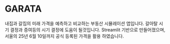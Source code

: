 # GARATA

내집과 갈집의 미래 가격을 예측하고  비교하는 부동산 시뮬레이션 앱입니다.
갈아탈 시기 결정과 증여등의 시기 결정에 도움이 될것입니다.
Streamlit 기반으로 만들어졌으며, 서울의 25년 6월 10일까지 공식 등록된 가격을 활용 하였습니다.
